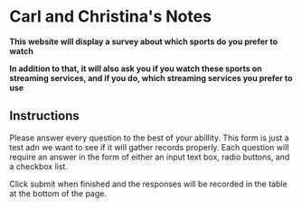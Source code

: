 # Carl and Christina's Notes 

**This website will display a survey about which sports do you prefer to watch**

**In addition to that, it will also ask you if you watch these sports on streaming services, and if you do, which streaming services you prefer to use**

## Instructions 

Please answer every question to the best of your abillity. This form is just a test adn we want to see if it will gather records properly. Each question will require an answer in the form of either an input text box, radio buttons, and a checkbox list. 

Click submit when finished and the responses will be recorded in the table at the bottom of the page. 
